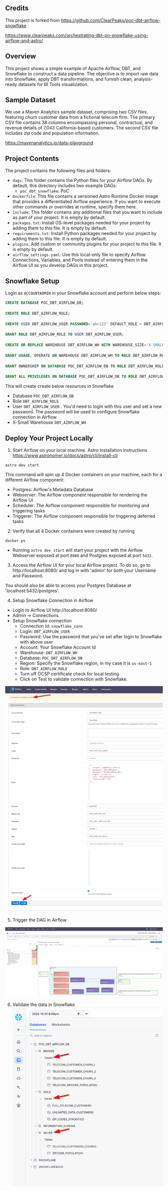 ## Credits

This project is forked from https://github.com/ClearPeaks/poc-dbt-airflow-snowflake

https://www.clearpeaks.com/orchestrating-dbt-on-snowflake-using-airflow-and-astro/

## Overview

This project shows a simple example of Apache Airflow, DBT, and Snowflake to construct a data pipeline. The objective is to import raw data into Snowflake, apply DBT transformations, and furnish clean, analysis-ready datasets for BI Tools visualization.

## Sample Dataset

We use a Maven Analytics sample dataset, comprising two CSV files, featuring churn customer data from a fictional telecom firm. The primary CSV file contains 38 columns encompassing personal, contractual, and revenue details of 7,043 California-based customers. The second CSV file includes zip code and population information.

https://mavenanalytics.io/data-playground

## Project Contents

The project contains the following files and folders:

- `dags`: This folder contains the Python files for your Airflow DAGs. By default, this directory includes two example DAGs:
    - `poc_dbt_snowflake`: PoC 
- `Dockerfile`: This file contains a versioned Astro Runtime Docker image that provides a differentiated Airflow experience. If you want to execute other commands or overrides at runtime, specify them here.
- `include`: This folder contains any additional files that you want to include as part of your project. It is empty by default.
- `packages.txt`: Install OS-level packages needed for your project by adding them to this file. It is empty by default.
- `requirements.txt`: Install Python packages needed for your project by adding them to this file. It is empty by default.
- `plugins`: Add custom or community plugins for your project to this file. It is empty by default.
- `airflow_settings.yaml`: Use this local-only file to specify Airflow Connections, Variables, and Pools instead of entering them in the Airflow UI as you develop DAGs in this project.


## Snowflake Setup

Login as `ACCOUNTADMIN` in your Snowflake account and perform below steps:

```sql
CREATE DATABASE POC_DBT_AIRFLOW_DB;

CREATE ROLE DBT_AIRFLOW_ROLE;

CREATE USER DBT_AIRFLOW_USER PASSWORD='abc123' DEFAULT_ROLE = DBT_AIRFLOW_ROLE DEFAULT_SECONDARY_ROLES = ('ALL') MUST_CHANGE_PASSWORD = TRUE;

GRANT ROLE DBT_AIRFLOW_ROLE TO USER DBT_AIRFLOW_USER;

CREATE OR REPLACE WAREHOUSE DBT_AIRFLOW_WH WITH WAREHOUSE_SIZE='X-SMALL';

GRANT USAGE, OPERATE ON WAREHOUSE DBT_AIRFLOW_WH TO ROLE DBT_AIRFLOW_ROLE;

GRANT OWNERSHIP ON DATABASE POC_DBT_AIRFLOW_DB TO ROLE DBT_AIRFLOW_ROLE;

GRANT ALL PRIVILEGES ON DATABASE POC_DBT_AIRFLOW_DB TO ROLE DBT_AIRFLOW_ROLE;
```

This will create create below resources in Snowflake
- Database `POC_DBT_AIRFLOW_DB`
- Role `DBT_AIRFLOW_ROLE`
- User `DBT_AIRFLOW_USER` . You'd need to login with this user and set a new password. The password will be used to configure Snowflake connection in Airflow.
- X-Small Warehouse `DBT_AIRFLOW_WH`


## Deploy Your Project Locally

1. Start Airflow on your local machine. Astro installation instructions https://www.astronomer.io/docs/astro/cli/install-cli

```
astro dev start
```

This command will spin up 4 Docker containers on your machine, each for a different Airflow component:
 - Postgres: Airflow's Metadata Database
 - Webserver: The Airflow component responsible for rendering the Airflow UI
 - Scheduler: The Airflow component responsible for monitoring and triggering tasks
 - Triggerer: The Airflow component responsible for triggering deferred tasks

2. Verify that all 4 Docker containers were created by running

```
docker ps
```
 - Running `astro dev start` will start your project with the Airflow Webserver exposed at port `8080` and Postgres exposed at port `5432`.

3. Access the Airflow UI for your local Airflow project. To do so, go to http://localhost:8080/ and log in with 'admin' for both your Username and Password.

You should also be able to access your Postgres Database at 'localhost:5432/postgres'.

4. Setup Snowflake Connection in Airflow
- Login to Airflow UI http://localhost:8080/
- Admin -> Connections
- Setup Snowflake connection
    - Connection Id: `snowflake_conn`
    - Login: `DBT_AIRFLOW_USER`
    - Password: Use the password that you've set after login to Snowflake with above user
    - Account: Your Snowflake Account Id
    - Warehouse: `DBT_AIRFLOW_WH`
    - Database: `POC_DBT_AIRFLOW_DB`
    - Region: Specify the Snowflake region, in my case it is `us-east-1`
    - Role: `DBT_AIRFLOW_ROLE`
    - Turn off OCSP certificate check for local testing
    - Click on Test to validate connection with Snowflake.

![](media/Airflow%20-%20Snowflake%20Connection%20Settings.png)

5. Trigger the DAG in Airflow

![](media/Airflow%20DAG.png)

6. Validate the data in Snowflake
![](media/Snowflake.png)